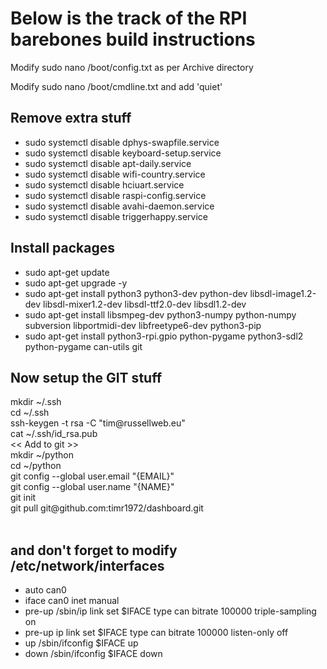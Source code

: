 <h1>Below is the track of the RPI barebones build instructions</h1>

<p>Modify sudo nano /boot/config.txt as per Archive directory</p>
<p>Modify sudo nano /boot/cmdline.txt and add 'quiet'</p>

<h2>Remove extra stuff</h2>
<ul>
	<li>  sudo systemctl disable dphys-swapfile.service</li>
	<li>  sudo systemctl disable keyboard-setup.service</li>
	<li>  sudo systemctl disable apt-daily.service</li>
	<li>  sudo systemctl disable wifi-country.service</li>
	<li>  sudo systemctl disable hciuart.service</li>
	<li>  sudo systemctl disable raspi-config.service</li>
	<li>  sudo systemctl disable avahi-daemon.service</li>
	<li>  sudo systemctl disable triggerhappy.service</li>
</ul>

<h2>Install packages</h2>
<ul>
	<li>sudo apt-get update</li>
	<li>sudo apt-get upgrade -y</li>
	<li>sudo apt-get install python3 python3-dev python-dev libsdl-image1.2-dev libsdl-mixer1.2-dev libsdl-ttf2.0-dev libsdl1.2-dev</li>
	<li>sudo apt-get install libsmpeg-dev python3-numpy python-numpy subversion libportmidi-dev libfreetype6-dev python3-pip</li>
	<li>sudo apt-get install python3-rpi.gpio python-pygame python3-sdl2 python-pygame can-utils git</li>
</ul>

<h2> Now setup the GIT stuff</h2>
mkdir ~/.ssh</br>
cd ~/.ssh</br>
ssh-keygen -t rsa -C "tim@russellweb.eu"</br>
cat ~/.ssh/id_rsa.pub</br>
	<< Add to git >></br>
mkdir ~/python</br>
cd ~/python</br>
git config --global user.email "{EMAIL}"</br>
git config --global user.name "{NAME}"</br>
git init</br>
git pull git@github.com:timr1972/dashboard.git</br>
</br>
<h2>and don't forget to modify /etc/network/interfaces</h2>
<ul>
	<li>auto can0</li>
	<li>iface can0 inet manual</li>
	<li> 	pre-up /sbin/ip link set $IFACE type can bitrate 100000 triple-sampling on</li>
	<li>    pre-up ip link set $IFACE type can bitrate 100000 listen-only off</li>
	<li>    up /sbin/ifconfig $IFACE up</li>
	<li>    down /sbin/ifconfig $IFACE down</li>
</ul>
